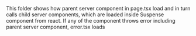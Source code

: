 This folder shows how parent server component in page.tsx load and in turn calls child server components, which are loaded inside Suspense component from react. If any of the component throws error including parent server component, error.tsx loads
